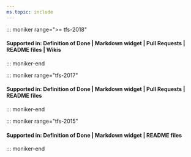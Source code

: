 ```yaml
---
ms.topic: include
---
```


::: moniker range=">= tfs-2018"

#### Supported in: Definition of Done | Markdown widget | Pull Requests | README files | Wikis

::: moniker-end

::: moniker range="tfs-2017"

#### Supported in: Definition of Done | Markdown widget | Pull Requests | README files

::: moniker-end

::: moniker range="tfs-2015"

#### Supported in: Definition of Done | Markdown widget | README files

::: moniker-end
